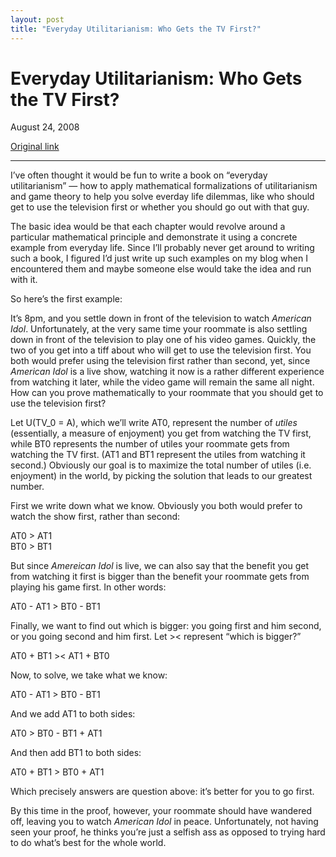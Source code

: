 ```yaml
---
layout: post
title: "Everyday Utilitarianism: Who Gets the TV First?"
---
```

Everyday Utilitarianism: Who Gets the TV First?
===============================================

August 24, 2008

[Original link](http://www.aaronsw.com/weblog/everydayutil)

* * * * *

I’ve often thought it would be fun to write a book on “everyday
utilitarianism” — how to apply mathematical formalizations of
utilitarianism and game theory to help you solve everday life dilemmas,
like who should get to use the television first or whether you should go
out with that guy.

The basic idea would be that each chapter would revolve around a
particular mathematical principle and demonstrate it using a concrete
example from everyday life. Since I’ll probably never get around to
writing such a book, I figured I’d just write up such examples on my
blog when I encountered them and maybe someone else would take the idea
and run with it.

So here’s the first example:

It’s 8pm, and you settle down in front of the television to watch
*American Idol*. Unfortunately, at the very same time your roommate is
also settling down in front of the television to play one of his video
games. Quickly, the two of you get into a tiff about who will get to use
the television first. You both would prefer using the television first
rather than second, yet, since *American Idol* is a live show, watching
it now is a rather different experience from watching it later, while
the video game will remain the same all night. How can you prove
mathematically to your roommate that you should get to use the
television first?

Let U(TV\_0 = A), which we’ll write AT0, represent the number of
*utiles* (essentially, a measure of enjoyment) you get from watching the
TV first, while BT0 represents the number of utiles your roommate gets
from watching the TV first. (AT1 and BT1 represent the utiles from
watching it second.) Obviously our goal is to maximize the total number
of utiles (i.e. enjoyment) in the world, by picking the solution that
leads to our greatest number.

First we write down what we know. Obviously you both would prefer to
watch the show first, rather than second:

AT0 \> AT1\
 BT0 \> BT1

But since *Amereican Idol* is live, we can also say that the benefit you
get from watching it first is bigger than the benefit your roommate gets
from playing his game first. In other words:

AT0 - AT1 \> BT0 - BT1

Finally, we want to find out which is bigger: you going first and him
second, or you going second and him first. Let \>\< represent “which is
bigger?”

AT0 + BT1 \>\< AT1 + BT0

Now, to solve, we take what we know:

AT0 - AT1 \> BT0 - BT1

And we add AT1 to both sides:

AT0 \> BT0 - BT1 + AT1

And then add BT1 to both sides:

AT0 + BT1 \> BT0 + AT1

Which precisely answers are question above: it’s better for you to go
first.

By this time in the proof, however, your roommate should have wandered
off, leaving you to watch *American Idol* in peace. Unfortunately, not
having seen your proof, he thinks you’re just a selfish ass as opposed
to trying hard to do what’s best for the whole world.
